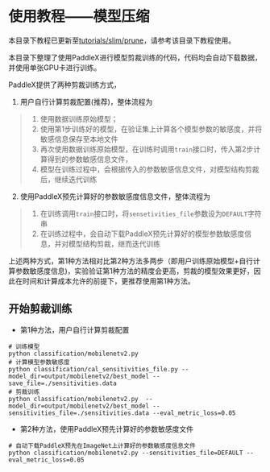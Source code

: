 # 使用教程——模型压缩

本目录下教程已更新至[tutorials/slim/prune](../slim/prune)，请参考该目录下教程使用。


本目录下整理了使用PaddleX进行模型剪裁训练的代码，代码均会自动下载数据，并使用单张GPU卡进行训练。

PaddleX提供了两种剪裁训练方式，  
1. 用户自行计算剪裁配置(推荐)，整体流程为  

> 1. 使用数据训练原始模型；  
> 2. 使用第1步训练好的模型，在验证集上计算各个模型参数的敏感度，并将敏感信息保存至本地文件  
> 3. 再次使用数据训练原始模型，在训练时调用`train`接口时，传入第2步计算得到的参数敏感信息文件，  
> 4. 模型在训练过程中，会根据传入的参数敏感信息文件，对模型结构剪裁后，继续迭代训练  

2. 使用PaddleX预先计算好的参数敏感度信息文件，整体流程为  

> 1. 在训练调用`train`接口时，将`sensetivities_file`参数设为`DEFAULT`字符串  
> 2. 在训练过程中，会自动下载PaddleX预先计算好的模型参数敏感度信息，并对模型结构剪裁，继而迭代训练  

上述两种方式，第1种方法相对比第2种方法多两步（即用户训练原始模型+自行计算参数敏感度信息)，实验验证第1种方法的精度会更高，剪裁的模型效果更好，因此在时间和计算成本允许的前提下，更推荐使用第1种方法。


## 开始剪裁训练

* 第1种方法，用户自行计算剪裁配置

```
# 训练模型
python classification/mobilenetv2.py
# 计算模型参数敏感度
python classification/cal_sensitivities_file.py --model_dir=output/mobilenetv2/best_model --save_file=./sensitivities.data
# 剪裁训练
python classification/mobilenetv2.py  --model_dir=output/mobilenetv2/best_model --sensitivities_file=./sensitivities.data --eval_metric_loss=0.05
```

* 第2种方法，使用PaddleX预先计算好的参数敏感度文件

```
# 自动下载PaddleX预先在ImageNet上计算好的参数敏感度信息文件
python classification/mobilenetv2.py --sensitivities_file=DEFAULT --eval_metric_loss=0.05
```
